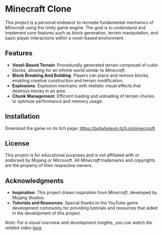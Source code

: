 # Minecraft Clone

This project is a personal endeavor to recreate fundamental mechanics of *Minecraft* using the Unity game engine. The goal is to understand and implement core features such as block generation, terrain manipulation, and basic player interactions within a voxel-based environment.

## Features

- **Voxel-Based Terrain**: Procedurally generated terrain composed of cubic blocks, allowing for an infinite world similar to *Minecraft*.
- **Block Breaking And Building**: Players can place and remove blocks, enabling creative construction and terrain modification.
- **Explosions**: Explosion mechanic with realistic visual effects that destroys blocks in an area.
- **Chunk Management**: Efficient loading and unloading of terrain chunks to optimize performance and memory usage.

## Installation

Download the game on its itch page: https://butwhylevin.itch.io/minecrooft
## License

This project is for educational purposes and is not affiliated with or endorsed by Mojang or Microsoft. All *Minecraft* trademarks and copyrights are the property of their respective owners.

## Acknowledgments

- **Inspiration**: This project draws inspiration from *Minecraft*, developed by Mojang Studios.
- **Tutorials and Resources**: Special thanks to the YouTube game development community for providing tutorials and resources that aided in the development of this project.

*Note: For a visual overview and development insights, you can watch the related video [here](https://www.youtube.com/watch?v=JsCASbccldo).* 
